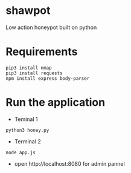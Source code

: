 # shawpot
Low action honeypot built on python

# Requirements
```shell
pip3 install nmap
pip3 install requests
npm install express body-parser
```
# Run the application
* Teminal 1
```shell
python3 honey.py
```
* Terminal 2
```shell
node app.js
```
* open http://localhost:8080 for admin pannel
